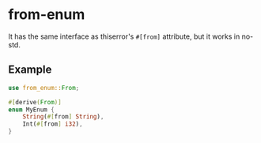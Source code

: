 # from-enum

It has the same interface as thiserror's `#[from]` attribute, but it works in no-std.

## Example

```rust
use from_enum::From;

#[derive(From)]
enum MyEnum {
    String(#[from] String),
    Int(#[from] i32),
}
```
